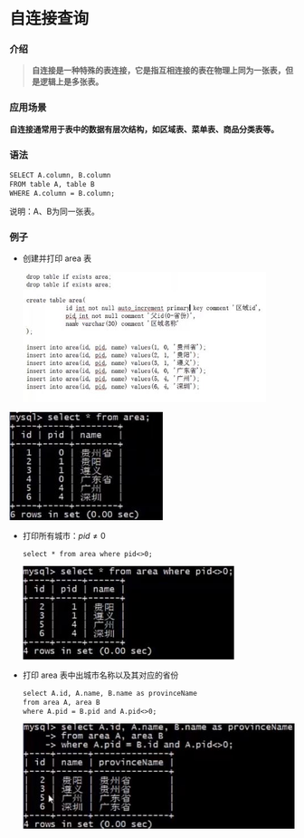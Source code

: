 # 自连接查询

### 介绍

> **自连接是一种特殊的表连接，它是指互相连接的表在物理上同为一张表，但是逻辑上是多张表。**

### 应用场景

**自连接通常用于表中的数据有层次结构，如区域表、菜单表、商品分类表等。**

### 语法

```mysql
SELECT A.column, B.column
FROM table A, table B
WHERE A.column = B.column;
```

说明：A、B为同一张表。

### 例子

- 创建并打印 area 表

  <img src="Resources/83.jpg"/>

<img src="Resources/84.jpg"/>

- 打印所有城市：$pid \ne 0$ 

  ```mysql
  select * from area where pid<>0;
  ```

  <img src="Resources/85.jpg"/>

- 打印 area 表中出城市名称以及其对应的省份

  ```mysql
  select A.id, A.name, B.name as provinceName
  from area A, area B
  where A.pid = B.pid and A.pid<>0;
  ```

  <img src="Resources/86.jpg"/>
